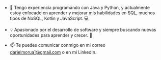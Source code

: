 - 🚀 Tengo experiencia programando con Java y Python, y actualmente estoy enfocado en aprender y mejorar mis habilidades en SQL, muchos tipos de NoSQL, Kotlin y JavaScript. 💻

- 💡 Apasionado por el desarrollo de software y siempre buscando nuevas oportunidades para aprender y crecer. 🎯

- 📫 Te puedes comunicar conmigo en mi correo darielmorua1@gmail.com o en mi LinkedIn.
